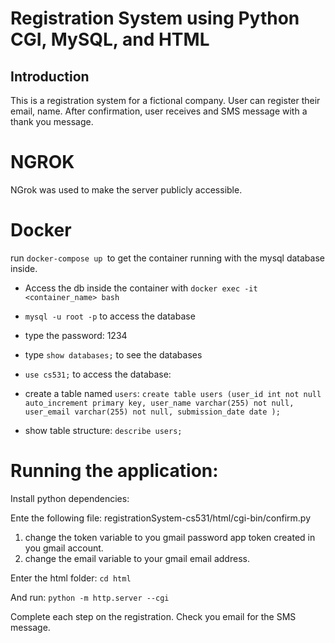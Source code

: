 # Registration System using Python CGI, MySQL, and HTML

## Introduction

This is a registration system for a fictional company.
User can register their email, name.
After confirmation, user receives and SMS message with a thank you message.

# NGROK

NGrok was used to make the server publicly accessible.

# Docker

run `docker-compose up `to get the container running with the mysql database inside.

- Access the db inside the container with `docker exec -it <container_name> bash`
- `mysql -u root -p` to access the database
- type the password: 1234
- type `show databases;` to see the databases

- `use cs531;` to access the database:
- create a table named `users`:
  `create table users (user_id int not null auto_increment primary key, user_name varchar(255) not null, user_email varchar(255) not null, submission_date date );`
- show table structure:
  `describe users;`

# Running the application:

Install python dependencies:

Ente the following file: registrationSystem-cs531/html/cgi-bin/confirm.py

1. change the token variable to you gmail password app token created in you gmail account.
2. change the email variable to your gmail email address.

Enter the html folder:
`cd html`

And run:
`python -m http.server --cgi`

Complete each step on the registration.
Check you email for the SMS message.
